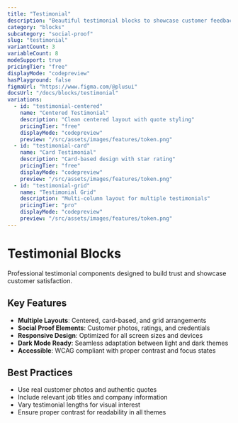```yaml
---
title: "Testimonial"
description: "Beautiful testimonial blocks to showcase customer feedback"
category: "blocks"
subcategory: "social-proof"
slug: "testimonial"
variantCount: 3
variableCount: 8
modeSupport: true
pricingTier: "free"
displayMode: "codepreview"
hasPlayground: false
figmaUrl: "https://www.figma.com/@plusui"
docsUrl: "/docs/blocks/testimonial"
variations:
  - id: "testimonial-centered"
    name: "Centered Testimonial"
    description: "Clean centered layout with quote styling"
    pricingTier: "free"
    displayMode: "codepreview"
    preview: "/src/assets/images/features/token.png"
  - id: "testimonial-card"
    name: "Card Testimonial"
    description: "Card-based design with star rating"
    pricingTier: "free"
    displayMode: "codepreview"
    preview: "/src/assets/images/features/token.png"
  - id: "testimonial-grid"
    name: "Testimonial Grid"
    description: "Multi-column layout for multiple testimonials"
    pricingTier: "pro"
    displayMode: "codepreview"
    preview: "/src/assets/images/features/token.png"
---
```


# Testimonial Blocks

Professional testimonial components designed to build trust and showcase customer satisfaction.

## Key Features

- **Multiple Layouts**: Centered, card-based, and grid arrangements
- **Social Proof Elements**: Customer photos, ratings, and credentials
- **Responsive Design**: Optimized for all screen sizes and devices
- **Dark Mode Ready**: Seamless adaptation between light and dark themes
- **Accessible**: WCAG compliant with proper contrast and focus states

## Best Practices

- Use real customer photos and authentic quotes
- Include relevant job titles and company information
- Vary testimonial lengths for visual interest
- Ensure proper contrast for readability in all themes